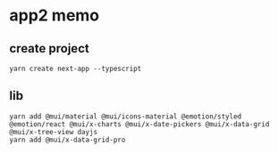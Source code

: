 # app2 memo

## create project

```
yarn create next-app --typescript
```

## lib

```
yarn add @mui/material @mui/icons-material @emotion/styled @emotion/react @mui/x-charts @mui/x-date-pickers @mui/x-data-grid @mui/x-tree-view dayjs
yarn add @mui/x-data-grid-pro
```

